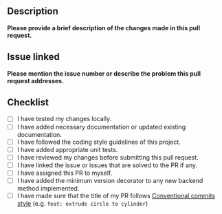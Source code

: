 ## Description
**Please provide a brief description of the changes made in this pull request.**

## Issue linked
**Please mention the issue number or describe the problem this pull request addresses.**

## Checklist
- [ ] I have tested my changes locally.
- [ ] I have added necessary documentation or updated existing documentation.
- [ ] I have followed the coding style guidelines of this project.
- [ ] I have added appropriate unit tests.
- [ ] I have reviewed my changes before submitting this pull request.
- [ ] I have linked the issue or issues that are solved to the PR if any.
- [ ] I have assigned this PR to myself.
- [ ] I have added the minimum version decorator to any new backend method implemented.
- [ ] I have made sure that the title of my PR follows [Conventional commits style](https://www.conventionalcommits.org/en/v1.0.0/#summary) (e.g. ``feat: extrude circle to cylinder``)
